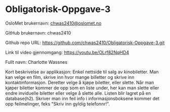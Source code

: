 # Obligatorisk-Oppgave-3

OsloMet brukernavn: chwas2410@oslomet.no

GitHub brukernavn: chwas2410

Github repo URL: https://github.com/chwas2410/Obligatorisk-Oppgave-3.git

Link til video gjennomgang: https://youtu.be/OLrf82NqHD4

Fullt navn: Charlotte Wassnes

Kort beskrivelse av applikasjon: Enkel nettside til salg av kinobiletter. Man kan velge en film, skrive inn hvor mange billetter og skrive inn kontaktinformasjon. Deretter velge å kjøpe biletter, eller slette. Når man kjøper biletter kommer de opp som en liste under, her kan man slette eller endre inviduelle biletter eller velge å slette alle. Listen blir lagret på en database(h2). Skriver man inn feil info i informasjonsboksene kommer det opp feilmelinger, feks "Skriv inn gyldig telefonnr!".
